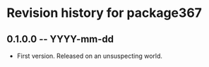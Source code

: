 # Revision history for package367

## 0.1.0.0 -- YYYY-mm-dd

* First version. Released on an unsuspecting world.
